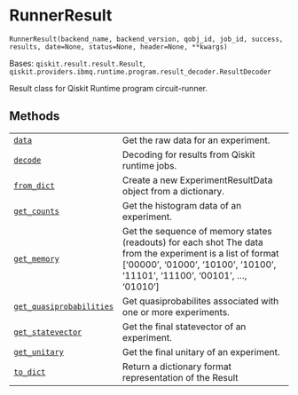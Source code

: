 # RunnerResult



`RunnerResult(backend_name, backend_version, qobj_id, job_id, success, results, date=None, status=None, header=None, **kwargs)`

Bases: `qiskit.result.result.Result`, `qiskit.providers.ibmq.runtime.program.result_decoder.ResultDecoder`

Result class for Qiskit Runtime program circuit-runner.

## Methods

|                                                                                                                                                                                                             |                                                                                                                                                                                          |
| ----------------------------------------------------------------------------------------------------------------------------------------------------------------------------------------------------------- | ---------------------------------------------------------------------------------------------------------------------------------------------------------------------------------------- |
| [`data`](qiskit.providers.ibmq.RunnerResult.data#qiskit.providers.ibmq.RunnerResult.data "qiskit.providers.ibmq.RunnerResult.data")                                                                         | Get the raw data for an experiment.                                                                                                                                                      |
| [`decode`](qiskit.providers.ibmq.RunnerResult.decode#qiskit.providers.ibmq.RunnerResult.decode "qiskit.providers.ibmq.RunnerResult.decode")                                                                 | Decoding for results from Qiskit runtime jobs.                                                                                                                                           |
| [`from_dict`](qiskit.providers.ibmq.RunnerResult.from_dict#qiskit.providers.ibmq.RunnerResult.from_dict "qiskit.providers.ibmq.RunnerResult.from_dict")                                                     | Create a new ExperimentResultData object from a dictionary.                                                                                                                              |
| [`get_counts`](qiskit.providers.ibmq.RunnerResult.get_counts#qiskit.providers.ibmq.RunnerResult.get_counts "qiskit.providers.ibmq.RunnerResult.get_counts")                                                 | Get the histogram data of an experiment.                                                                                                                                                 |
| [`get_memory`](qiskit.providers.ibmq.RunnerResult.get_memory#qiskit.providers.ibmq.RunnerResult.get_memory "qiskit.providers.ibmq.RunnerResult.get_memory")                                                 | Get the sequence of memory states (readouts) for each shot The data from the experiment is a list of format \[‘00000’, ‘01000’, ‘10100’, ‘10100’, ‘11101’, ‘11100’, ‘00101’, …, ‘01010’] |
| [`get_quasiprobabilities`](qiskit.providers.ibmq.RunnerResult.get_quasiprobabilities#qiskit.providers.ibmq.RunnerResult.get_quasiprobabilities "qiskit.providers.ibmq.RunnerResult.get_quasiprobabilities") | Get quasiprobabilites associated with one or more experiments.                                                                                                                           |
| [`get_statevector`](qiskit.providers.ibmq.RunnerResult.get_statevector#qiskit.providers.ibmq.RunnerResult.get_statevector "qiskit.providers.ibmq.RunnerResult.get_statevector")                             | Get the final statevector of an experiment.                                                                                                                                              |
| [`get_unitary`](qiskit.providers.ibmq.RunnerResult.get_unitary#qiskit.providers.ibmq.RunnerResult.get_unitary "qiskit.providers.ibmq.RunnerResult.get_unitary")                                             | Get the final unitary of an experiment.                                                                                                                                                  |
| [`to_dict`](qiskit.providers.ibmq.RunnerResult.to_dict#qiskit.providers.ibmq.RunnerResult.to_dict "qiskit.providers.ibmq.RunnerResult.to_dict")                                                             | Return a dictionary format representation of the Result                                                                                                                                  |
